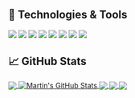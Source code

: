 ## 🔧 Technologies & Tools
![](https://img.shields.io/badge/Code-Python-informational?style=flat&logo=python&logoColor=white&color=2bbc8a)
![](https://img.shields.io/badge/Web-Django-informational?style=flat&logo=django&logoColor=white&color=2bbc8a)
![](https://img.shields.io/badge/Web-Flask-informational?style=flat&logo=flask&logoColor=white&color=2bbc8a)
![](https://img.shields.io/badge/Tools-PostgreSQL-informational?style=flat&logo=postgresql&logoColor=white&color=2bbc8a)
![](https://img.shields.io/badge/Tools-Docker-informational?style=flat&logo=docker&logoColor=white&color=2bbc8a)
![](https://img.shields.io/badge/Tools-Git-informational?style=flat&logo=git&logoColor=white&color=2bbc8a)
![](https://img.shields.io/badge/Editor-PyCharm-informational?style=flat&logo=pycharm&logoColor=white&color=2bbc8a)
![](https://img.shields.io/badge/OS-Linux-informational?style=flat&logo=linux&logoColor=white&color=2bbc8a)

## &#x1f4c8; GitHub Stats

<a href="https://github.com/malykuanov/malykuanov">
  <img align="center" src="https://github-readme-stats.vercel.app/api/top-langs/?username=malykuanov&hide=java,html,tex&title_color=ffffff&text_color=c9cacc&icon_color=2bbc8a&bg_color=1d1f21&langs_count=3" />
</a>
<a href="https://github.com/malykuanov/malykuanov">
  <img align="center" src="https://github-readme-stats.vercel.app/api?username=malykuanov&show_icons=true&line_height=27&count_private=true&title_color=ffffff&text_color=c9cacc&icon_color=2bbc8a&bg_color=1d1f21" alt="Martin's GitHub Stats" />
</a>

<a href="https://github.com/malykuanov/delivery-food">
  <img align="center" src="https://github-readme-stats.vercel.app/api/pin/?username=malykuanov&repo=delivery-food&title_color=ffffff&text_color=c9cacc&icon_color=2bbc8a&bg_color=1d1f21" />
</a>


<a href="https://github.com/malykuanov/shortcut-url">
  <img align="center" src="https://github-readme-stats.vercel.app/api/pin/?username=malykuanov&repo=shortcut-url&title_color=ffffff&text_color=c9cacc&icon_color=2bbc8a&bg_color=1d1f21" />
</a>    

<a href="https://github.com/malykuanov/dating-tgbot">
  <img align="center" src="https://github-readme-stats.vercel.app/api/pin/?username=malykuanov&repo=dating-tgbot&title_color=ffffff&text_color=c9cacc&icon_color=2bbc8a&bg_color=1d1f21" />
</a> 
